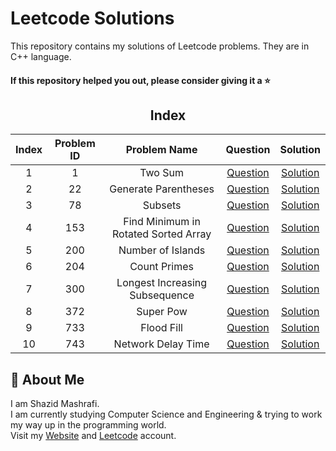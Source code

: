 # Leetcode Solutions

This repository contains my solutions of Leetcode problems. They are in C++ language.  

#### If this repository helped you out, please consider giving it a :star:

<div align="center">

## Index 

| Index | Problem ID | Problem Name | Question | Solution |
|:-----:| :--------: | :----------: | :------: | :------: |
| 1 | 1 | Two Sum | [Question](https://leetcode.com/problems/two-sum) | [Solution](https://github.com/ShazidMashrafi/Leetcode-Solutions/tree/main/Codes/1%20-%20Two%20Sum)
| 2 | 22 | Generate Parentheses | [Question](https://leetcode.com/problems/generate-parentheses) | [Solution](https://github.com/ShazidMashrafi/Leetcode-Solutions/tree/main/Codes/22%20-%20Generate%20Parentheses)
| 3 | 78 | Subsets | [Question](https://leetcode.com/problems/subsets) | [Solution](https://github.com/ShazidMashrafi/Leetcode-Solutions/tree/main/Codes/78%20-%20Subsets)
| 4 | 153 | Find Minimum in Rotated Sorted Array | [Question](https://leetcode.com/problems/find-minimum-in-rotated-sorted-array) | [Solution](https://github.com/ShazidMashrafi/Leetcode-Solutions/tree/main/Codes/153%20-%20Find%20Minimum%20in%20Rotated%20Sorted%20Array)
| 5 | 200 | Number of Islands | [Question](https://leetcode.com/problems/number-of-islands) | [Solution](https://github.com/ShazidMashrafi/Leetcode-Solutions/tree/main/Codes/200%20-%20Number%20of%20Islands)
| 6 | 204 | Count Primes | [Question](https://leetcode.com/problems/count-primes) | [Solution](https://github.com/ShazidMashrafi/Leetcode-Solutions/tree/main/Codes/204%20-%20Count%20Primes)
| 7 | 300 | Longest Increasing Subsequence | [Question](https://leetcode.com/problems/longest-increasing-subsequence) | [Solution](https://github.com/ShazidMashrafi/Leetcode-Solutions/tree/main/Codes/300%20-%20Longest%20Increasing%20Subsequence)
| 8 | 372 | Super Pow | [Question](https://leetcode.com/problems/super-pow) | [Solution](https://github.com/ShazidMashrafi/Leetcode-Solutions/tree/main/Codes/372%20-%20Super%20Pow)
| 9 | 733 | Flood Fill | [Question](https://leetcode.com/problems/flood-fill) | [Solution](https://github.com/ShazidMashrafi/Leetcode-Solutions/tree/main/Codes/733%20-%20Flood%20Fill)
| 10 | 743 | Network Delay Time | [Question](https://leetcode.com/problems/network-delay-time) | [Solution](https://github.com/ShazidMashrafi/Leetcode-Solutions/tree/main/Codes/743%20-%20Network%20Delay%20Time)



</div>

## 🚀 About Me

I am Shazid Mashrafi.  
I am currently studying Computer Science and Engineering & trying to work my way up in the programming world.     
Visit my [Website](https://shazidmashrafi.com) and [Leetcode](https://leetcode.com/shazidmashrafi) account.